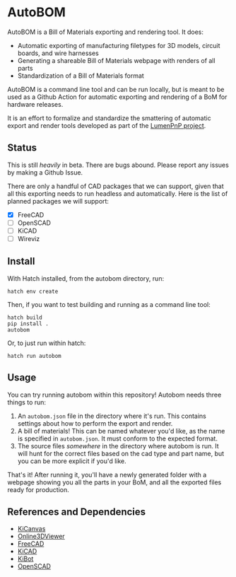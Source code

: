 # AutoBOM

AutoBOM is a Bill of Materials exporting and rendering tool. It does:

- Automatic exporting of manufacturing filetypes for 3D models, circuit boards, and wire harnesses
- Generating a shareable Bill of Materials webpage with renders of all parts
- Standardization of a Bill of Materials format

AutoBOM is a command line tool and can be run locally, but is meant to be used as a Github Action for automatic exporting and rendering of a BoM for hardware releases.

It is an effort to formalize and standardize the smattering of automatic export and render tools developed as part of the [LumenPnP project](https://github.com/opulo-inc/lumenpnp).

## Status

This is still *heavily* in beta. There are bugs abound. Please report any issues by making a Github Issue.

There are only a handful of CAD packages that we can support, given that all this exporting needs to run headless and automatically. Here is the list of planned packages we will support:

- [x] FreeCAD
- [ ] OpenSCAD
- [ ] KiCAD
- [ ] Wireviz

## Install

With Hatch installed, from the autobom directory, run:

```console
hatch env create
```

Then, if you want to test building and running as a command line tool:

```console
hatch build
pip install .
autobom
```

Or, to just run within hatch:

```console
hatch run autobom
```

## Usage

You can try running autobom within this repository! Autobom needs three things to run:

1. An `autobom.json` file in the directory where it's run. This contains settings about how to perform the export and render.
2. A bill of materials! This can be named whatever you'd like, as the name is specified in `autobom.json`. It must conform to the expected format.
3. The source files *somewhere* in the directory where autobom is run. It will hunt for the correct files based on the cad type and part name, but you can be more explicit if you'd like.

That's it! After running it, you'll have a newly generated folder with a webpage showing you all the parts in your BoM, and all the exported files ready for production.

## References and Dependencies

- [KiCanvas](https://kicanvas.org/)
- [Online3DViewer](https://github.com/kovacsv/Online3DViewer)
- [FreeCAD](https://github.com/FreeCAD/FreeCAD)
- [KiCAD](https://gitlab.com/kicad/code/kicad)
- [KiBot](https://github.com/INTI-CMNB/KiBot)
- [OpenSCAD](https://github.com/openscad/openscad/)
